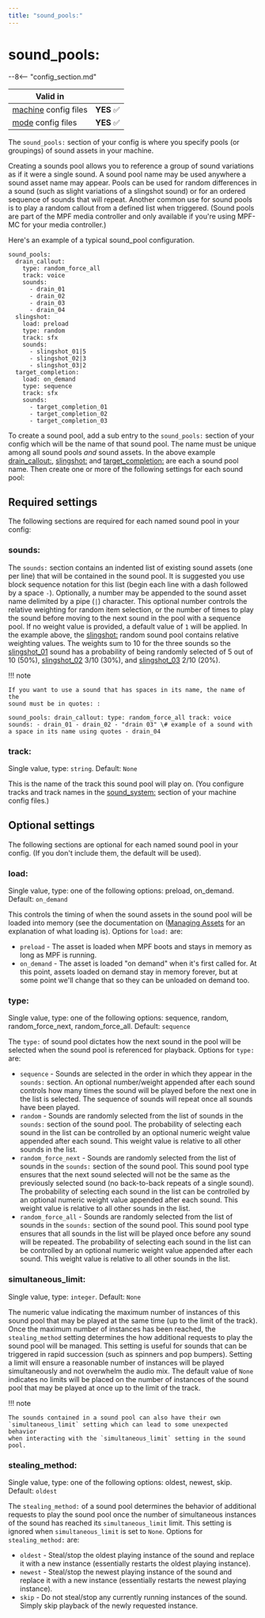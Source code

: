 ```yaml
---
title: "sound_pools:"
---
```


# sound_pools:


--8<-- "config_section.md"

| Valid in | |
|-----|:----:|
|[machine](instructions/machine_config.md) config files |**YES** :white_check_mark:|
|[mode](instructions/mode_config.md) config files|**YES** :white_check_mark:|

The `sound_pools:` section of your config is where you specify pools (or
groupings) of sound assets in your machine.

Creating a sounds pool allows you to reference a group of sound
variations as if it were a single sound. A sound pool name may be used
anywhere a sound asset name may appear. Pools can be used for random
differences in a sound (such as slight variations of a slingshot sound)
or for an ordered sequence of sounds that will repeat. Another common
use for sound pools is to play a random callout from a defined list when
triggered. (Sound pools are part of the MPF media controller and only
available if you're using MPF-MC for your media controller.)

Here's an example of a typical sound_pool configuration.

``` mpf-config
sound_pools:
  drain_callout:
    type: random_force_all
    track: voice
    sounds:
      - drain_01
      - drain_02
      - drain_03
      - drain_04
  slingshot:
    load: preload
    type: random
    track: sfx
    sounds:
      - slingshot_01|5
      - slingshot_02|3
      - slingshot_03|2
  target_completion:
    load: on_demand
    type: sequence
    track: sfx
    sounds:
      - target_completion_01
      - target_completion_02
      - target_completion_03
```

To create a sound pool, add a sub entry to the `sound_pools:` section of
your config which will be the name of that sound pool. The name must be
unique among all sound pools *and* sound assets. In the above example
[drain_callout:](#), [slingshot:](#) and
[target_completion:](#) are each a sound pool name. Then create
one or more of the following settings for each sound pool:

## Required settings

The following sections are required for each named sound pool in your
config:

### sounds:

The `sounds:` section contains an indented list of existing sound assets
(one per line) that will be contained in the sound pool. It is suggested
you use block sequence notation for this list (begin each line with a
dash followed by a space `-`). Optionally, a number may be appended to
the sound asset name delimited by a pipe (`|`) character. This optional
number controls the relative weighting for random item selection, or the
number of times to play the sound before moving to the next sound in the
pool with a sequence pool. If no weight value is provided, a default
value of `1` will be applied. In the example above, the
[slingshot:](#) random sound pool contains relative weighting
values. The weights sum to 10 for the three sounds so the
[slingshot_01](#) sound has a probability of being randomly
selected of 5 out of 10 (50%), [slingshot_02](#) 3/10 (30%),
and [slingshot_03](#) 2/10 (20%).

!!! note

    If you want to use a sound that has spaces in its name, the name of the
    sound must be in quotes: :

    sound_pools: drain_callout: type: random_force_all track: voice
    sounds: - drain_01 - drain_02 - "drain 03" \# example of a sound with
    a space in its name using quotes - drain_04

### track:

Single value, type: `string`. Default: `None`

This is the name of the track this sound pool will play on. (You
configure tracks and track names in the
[sound_system:](sound_system.md)
section of your machine config files.)

## Optional settings

The following sections are optional for each named sound pool in your
config. (If you don't include them, the default will be used).

### load:

Single value, type: one of the following options: preload, on_demand.
Default: `on_demand`

This controls the timing of when the sound assets in the sound pool will
be loaded into memory (see the documentation on
([Managing Assets](../assets/index.md) for an
explanation of what loading is). Options for `load:` are:

* `preload` - The asset is loaded when MPF boots and stays in memory
    as long as MPF is running.
* `on_demand` - The asset is loaded "on demand" when it's first
    called for. At this point, assets loaded on demand stay in memory
    forever, but at some point we'll change that so they can be
    unloaded on demand too.

### type:

Single value, type: one of the following options: sequence, random,
random_force_next, random_force_all. Default: `sequence`

The `type:` of sound pool dictates how the next sound in the pool will
be selected when the sound pool is referenced for playback. Options for
`type:` are:

* `sequence` - Sounds are selected in the order in which they appear
    in the `sounds:` section. An optional number/weight appended after
    each sound controls how many times the sound will be played before
    the next one in the list is selected. The sequence of sounds will
    repeat once all sounds have been played.
* `random` - Sounds are randomly selected from the list of sounds in
    the `sounds:` section of the sound pool. The probability of
    selecting each sound in the list can be controlled by an optional
    numeric weight value appended after each sound. This weight value is
    relative to all other sounds in the list.
* `random_force_next` - Sounds are randomly selected from the list of
    sounds in the `sounds:` section of the sound pool. This sound pool
    type ensures that the next sound selected will not be the same as
    the previously selected sound (no back-to-back repeats of a single
    sound). The probability of selecting each sound in the list can be
    controlled by an optional numeric weight value appended after each
    sound. This weight value is relative to all other sounds in the
    list.
* `random_force_all` - Sounds are randomly selected from the list of
    sounds in the `sounds:` section of the sound pool. This sound pool
    type ensures that all sounds in the list will be played once before
    any sound will be repeated. The probability of selecting each sound
    in the list can be controlled by an optional numeric weight value
    appended after each sound. This weight value is relative to all
    other sounds in the list.

### simultaneous_limit:

Single value, type: `integer`. Default: `None`

The numeric value indicating the maximum number of instances of this
sound pool that may be played at the same time (up to the limit of the
track). Once the maximum number of instances has been reached, the
`stealing_method` setting determines the how additional requests to play
the sound pool will be managed. This setting is useful for sounds that
can be triggered in rapid succession (such as spinners and pop bumpers).
Setting a limit will ensure a reasonable number of instances will be
played simultaneously and not overwhelm the audio mix. The default value
of `None` indicates no limits will be placed on the number of instances
of the sound pool that may be played at once up to the limit of the
track.

!!! note

    The sounds contained in a sound pool can also have their own
    `simultaneous_limit` setting which can lead to some unexpected behavior
    when interacting with the `simultaneous_limit` setting in the sound
    pool.

### stealing_method:

Single value, type: one of the following options: oldest, newest, skip.
Default: `oldest`

The `stealing_method:` of a sound pool determines the behavior of
additional requests to play the sound pool once the number of
simultaneous instances of the sound has reached its `simultaneous_limit`
limit. This setting is ignored when `simultaneous_limit` is set to
`None`. Options for `stealing_method:` are:

* `oldest` - Steal/stop the oldest playing instance of the sound and
    replace it with a new instance (essentially restarts the oldest
    playing instance).
* `newest` - Steal/stop the newest playing instance of the sound and
    replace it with a new instance (essentially restarts the newest
    playing instance).
* `skip` - Do not steal/stop any currently running instances of the
    sound. Simply skip playback of the newly requested instance.
